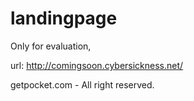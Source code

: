 landingpage
===========

Only for evaluation,

url: http://comingsoon.cybersickness.net/

getpocket.com - All right reserved.
